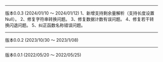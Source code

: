 -------------------------------------------------------------------------------------------
版本0.0.3 (2024/01/10 ～ 2024/01/12)
1、新增支持剩余量解析（支持长度设置Null）。
2、修复字符串转换问题。
3、修复数据计数有误问题。
4、修复若干转换闪退问题。
5、纠正函数名称错误问题。

-------------------------------------------------------------------------------------------
版本0.0.2 (2023/10/30 ～ 2023/1/08)


-------------------------------------------------------------------------------------------
版本0.0.1 (2022/05/20 ～ 2022/05/25)



